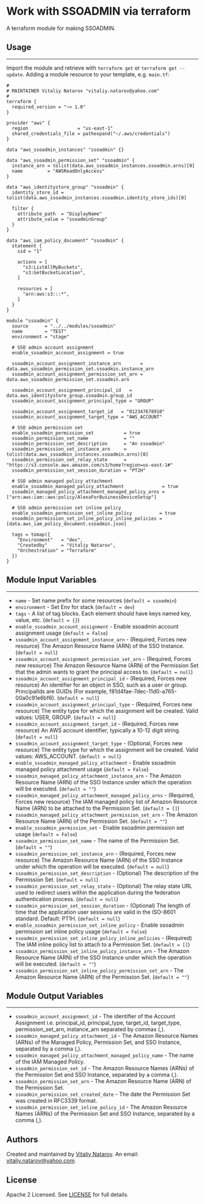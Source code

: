 # Work with SSOADMIN via terraform

A terraform module for making SSOADMIN.


## Usage
----------------------
Import the module and retrieve with ```terraform get``` or ```terraform get --update```. Adding a module resource to your template, e.g. `main.tf`:

```
#
# MAINTAINER Vitaliy Natarov "vitaliy.natarov@yahoo.com"
#
terraform {
  required_version = "~> 1.0"
}

provider "aws" {
  region                  = "us-east-1"
  shared_credentials_file = pathexpand("~/.aws/credentials")
}

data "aws_ssoadmin_instances" "ssoadmin" {}

data "aws_ssoadmin_permission_set" "ssoadmin" {
  instance_arn = tolist(data.aws_ssoadmin_instances.ssoadmin.arns)[0]
  name         = "AWSReadOnlyAccess"
}

data "aws_identitystore_group" "ssoadmin" {
  identity_store_id = tolist(data.aws_ssoadmin_instances.ssoadmin.identity_store_ids)[0]

  filter {
    attribute_path  = "DisplayName"
    attribute_value = "ssoadminGroup"
  }
}

data "aws_iam_policy_document" "ssoadmin" {
  statement {
    sid = "1"

    actions = [
      "s3:ListAllMyBuckets",
      "s3:GetBucketLocation",
    ]

    resources = [
      "arn:aws:s3:::*",
    ]
  }
}

module "ssoadmin" {
  source      = "../../modules/ssoadmin"
  name        = "TEST"
  environment = "stage"

  # SSO admin account assignment
  enable_ssoadmin_account_assignment = true

  ssoadmin_account_assignment_instance_arn       = data.aws_ssoadmin_permission_set.ssoadmin.instance_arn
  ssoadmin_account_assignment_permission_set_arn = data.aws_ssoadmin_permission_set.ssoadmin.arn

  ssoadmin_account_assignment_principal_id   = data.aws_identitystore_group.ssoadmin.group_id
  ssoadmin_account_assignment_principal_type = "GROUP"

  ssoadmin_account_assignment_target_id   = "012347678910"
  ssoadmin_account_assignment_target_type = "AWS_ACCOUNT"

  # SSO admin permission set
  enable_ssoadmin_permission_set           = true
  ssoadmin_permission_set_name             = ""
  ssoadmin_permission_set_description      = "An ssoadmin"
  ssoadmin_permission_set_instance_arn     = tolist(data.aws_ssoadmin_instances.ssoadmin.arns)[0]
  ssoadmin_permission_set_relay_state      = "https://s3.console.aws.amazon.com/s3/home?region=us-east-1#"
  ssoadmin_permission_set_session_duration = "PT2H"

  # SSO admin managed policy attachment
  enable_ssoadmin_managed_policy_attachment              = true
  ssoadmin_managed_policy_attachment_managed_policy_arns = ["arn:aws:iam::aws:policy/AlexaForBusinessDeviceSetup"]

  # SSO admin permission set inline policy
  enable_ssoadmin_permission_set_inline_policy          = true
  ssoadmin_permission_set_inline_policy_inline_policies = [data.aws_iam_policy_document.ssoadmin.json]

  tags = tomap({
    "Environment"   = "dev",
    "Createdby"     = "Vitaliy Natarov",
    "Orchestration" = "Terraform"
  })
}
```

## Module Input Variables
----------------------
- `name` - Set name prefix for some resources (`default = ssoadmin`)
- `environment` - Set Env for stack (`default = dev`)
- `tags` - A list of tag blocks. Each element should have keys named key, value, etc. (`default = {}`)
- `enable_ssoadmin_account_assignment` - Enable ssoadmin account assignment usage (`default = False`)
- `ssoadmin_account_assignment_instance_arn` - (Required, Forces new resource) The Amazon Resource Name (ARN) of the SSO Instance. (`default = null`)
- `ssoadmin_account_assignment_permission_set_arn` - (Required, Forces new resource) The Amazon Resource Name (ARN) of the Permission Set that the admin wants to grant the principal access to. (`default = null`)
- `ssoadmin_account_assignment_principal_id` - (Required, Forces new resource) An identifier for an object in SSO, such as a user or group. PrincipalIds are GUIDs (For example, f81d4fae-7dec-11d0-a765-00a0c91e6bf6). (`default = null`)
- `ssoadmin_account_assignment_principal_type` - (Required, Forces new resource) The entity type for which the assignment will be created. Valid values: USER, GROUP. (`default = null`)
- `ssoadmin_account_assignment_target_id` - (Required, Forces new resource) An AWS account identifier, typically a 10-12 digit string. (`default = null`)
- `ssoadmin_account_assignment_target_type` - (Optional, Forces new resource) The entity type for which the assignment will be created. Valid values: AWS_ACCOUNT. (`default = null`)
- `enable_ssoadmin_managed_policy_attachment` - Enable ssoadmin managed policy attachment usage (`default = False`)
- `ssoadmin_managed_policy_attachment_instance_arn` - The Amazon Resource Name (ARN) of the SSO Instance under which the operation will be executed. (`default = ""`)
- `ssoadmin_managed_policy_attachment_managed_policy_arns` - (Required, Forces new resource) The IAM managed policy list of Amazon Resource Name (ARN) to be attached to the Permission Set. (`default = []`)
- `ssoadmin_managed_policy_attachment_permission_set_arn` - The Amazon Resource Name (ARN) of the Permission Set. (`default = ""`)
- `enable_ssoadmin_permission_set` - Enable ssoadmin permission set usage (`default = False`)
- `ssoadmin_permission_set_name` - The name of the Permission Set. (`default = ""`)
- `ssoadmin_permission_set_instance_arn` - (Required, Forces new resource) The Amazon Resource Name (ARN) of the SSO Instance under which the operation will be executed. (`default = null`)
- `ssoadmin_permission_set_description` - (Optional) The description of the Permission Set. (`default = null`)
- `ssoadmin_permission_set_relay_state` - (Optional) The relay state URL used to redirect users within the application during the federation authentication process. (`default = null`)
- `ssoadmin_permission_set_session_duration` - (Optional) The length of time that the application user sessions are valid in the ISO-8601 standard. Default: PT1H. (`default = null`)
- `enable_ssoadmin_permission_set_inline_policy` - Enable ssoadmin permission set inline policy usage (`default = False`)
- `ssoadmin_permission_set_inline_policy_inline_policies` - (Required) The IAM inline policy list to attach to a Permission Set. (`default = []`)
- `ssoadmin_permission_set_inline_policy_instance_arn` - The Amazon Resource Name (ARN) of the SSO Instance under which the operation will be executed. (`default = ""`)
- `ssoadmin_permission_set_inline_policy_permission_set_arn` - The Amazon Resource Name (ARN) of the Permission Set. (`default = ""`)

## Module Output Variables
----------------------
- `ssoadmin_account_assignment_id` - The identifier of the Account Assignment i.e. principal_id, principal_type, target_id, target_type, permission_set_arn, instance_arn separated by commas (,).
- `ssoadmin_managed_policy_attachment_id` - The Amazon Resource Names (ARNs) of the Managed Policy, Permission Set, and SSO Instance, separated by a comma (,).
- `ssoadmin_managed_policy_attachment_managed_policy_name` - The name of the IAM Managed Policy.
- `ssoadmin_permission_set_id` - The Amazon Resource Names (ARNs) of the Permission Set and SSO Instance, separated by a comma (,).
- `ssoadmin_permission_set_arn` - The Amazon Resource Name (ARN) of the Permission Set.
- `ssoadmin_permission_set_created_date` - The date the Permission Set was created in RFC3339 format.
- `ssoadmin_permission_set_inline_policy_id` - The Amazon Resource Names (ARNs) of the Permission Set and SSO Instance, separated by a comma (,).


## Authors

Created and maintained by [Vitaliy Natarov](https://github.com/SebastianUA). An email: [vitaliy.natarov@yahoo.com](vitaliy.natarov@yahoo.com).

## License

Apache 2 Licensed. See [LICENSE](https://github.com/SebastianUA/terraform/blob/master/LICENSE) for full details.
